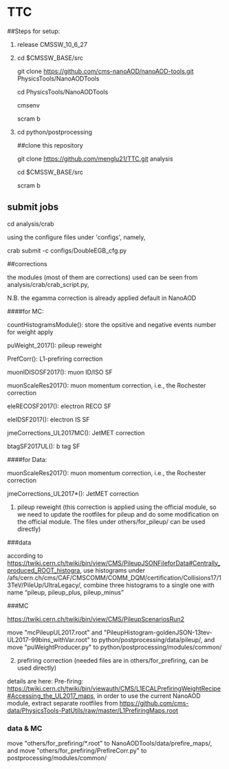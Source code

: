 # TTC

##Steps for setup:

1. release CMSSW_10_6_27
2. cd $CMSSW_BASE/src

   git clone https://github.com/cms-nanoAOD/nanoAOD-tools.git PhysicsTools/NanoAODTools

   cd PhysicsTools/NanoAODTools

   cmsenv

   scram b

3. cd python/postprocessing

   ##clone this repository

   git clone https://github.com/menglu21/TTC.git analysis

   cd $CMSSW_BASE/src

   scram b

## submit jobs

cd analysis/crab

using the configure files under 'configs', namely,

crab submit -c configs/DoubleEGB_cfg.py

##corrections

the modules (most of them are corrections) used can be seen from analysis/crab/crab_script.py, 

N.B. the egamma correction is already applied default in NanoAOD

####for MC:

countHistogramsModule(): store the opsitive and negative events number for weight apply

puWeight_2017(): pileup reweight

PrefCorr(): L1-prefiring correction

muonIDISOSF2017(): muon ID/ISO SF

muonScaleRes2017(): muon momentum correction, i.e., the Rochester correction

eleRECOSF2017(): electron RECO SF

eleIDSF2017(): electron IS SF

jmeCorrections_UL2017MC(): JetMET correction

btagSF2017UL(): b tag SF

####for Data:

muonScaleRes2017(): muon momentum correction, i.e., the Rochester correction

jmeCorrections_UL2017*(): JetMET correction

1. pileup reweight (this correction is applied using the official module, so we need to update the rootfiles for pileup and do some modification on the official module. The files under others/for_pileup/ can be used directly)

###data

according to https://twiki.cern.ch/twiki/bin/view/CMS/PileupJSONFileforData#Centrally_produced_ROOT_histogra, use histograms under /afs/cern.ch/cms/CAF/CMSCOMM/COMM_DQM/certification/Collisions17/13TeV/PileUp/UltraLegacy/, combine three histograms to a single one with name “pileup, pileup_plus, pileup_minus”

###MC

https://twiki.cern.ch/twiki/bin/view/CMS/PileupScenariosRun2

move "mcPileupUL2017.root" and "PileupHistogram-goldenJSON-13tev-UL2017-99bins_withVar.root" to python/postprocessing/data/pileup/, and move "puWeightProducer.py" to python/postprocessing/modules/common/

2. prefiring correction (needed files are in others/for_prefiring, can be used directly)

details are here: Pre-firing: https://twiki.cern.ch/twiki/bin/viewauth/CMS/L1ECALPrefiringWeightRecipe#Accessing_the_UL2017_maps, in order to use the current NanoAOD module, extract separate rootfiles from https://github.com/cms-data/PhysicsTools-PatUtils/raw/master/L1PrefiringMaps.root

### data & MC

move "others/for_prefiring/*.root" to NanoAODTools/data/prefire_maps/, and move "others/for_prefiring/PrefireCorr.py" to postprocessing/modules/common/

   
